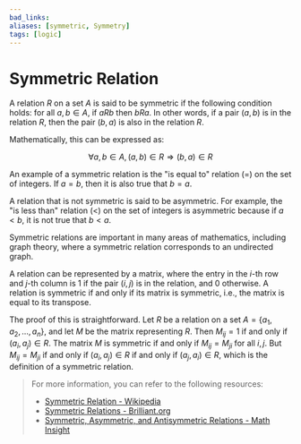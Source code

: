 ```yaml
---
bad_links: 
aliases: [symmetric, Symmetry]
tags: [logic]
---
```

# Symmetric Relation

A relation $R$ on a set $A$ is said to be symmetric if the following condition holds: for all $a, b \in A$, if $aRb$ then $bRa$. In other words, if a pair $(a, b)$ is in the relation $R$, then the pair $(b, a)$ is also in the relation $R$. 

Mathematically, this can be expressed as:

$$
\forall a, b \in A, (a, b) \in R \Rightarrow (b, a) \in R
$$

An example of a symmetric relation is the "is equal to" relation (=) on the set of integers. If $a = b$, then it is also true that $b = a$.

A relation that is not symmetric is said to be asymmetric. For example, the "is less than" relation (<) on the set of integers is asymmetric because if $a < b$, it is not true that $b < a$.

Symmetric relations are important in many areas of mathematics, including graph theory, where a symmetric relation corresponds to an undirected graph.

A relation can be represented by a matrix, where the entry in the $i$-th row and $j$-th column is 1 if the pair $(i, j)$ is in the relation, and 0 otherwise. A relation is symmetric if and only if its matrix is symmetric, i.e., the matrix is equal to its transpose.

The proof of this is straightforward. Let $R$ be a relation on a set $A = \{a_1, a_2, …, a_n\}$, and let $M$ be the matrix representing $R$. Then $M_{ij} = 1$ if and only if $(a_i, a_j) \in R$. The matrix $M$ is symmetric if and only if $M_{ij} = M_{ji}$ for all $i, j$. But $M_{ij} = M_{ji}$ if and only if $(a_i, a_j) \in R$ if and only if $(a_j, a_i) \in R$, which is the definition of a symmetric relation.

> For more information, you can refer to the following resources:
> - [Symmetric Relation - Wikipedia](https://www.google.com/search?q=Symmetric+Relation+Wikipedia)
> - [Symmetric Relations - Brilliant.org](https://www.google.com/search?q=Symmetric+Relations+Brilliant.org)
> - [Symmetric, Asymmetric, and Antisymmetric Relations - Math Insight](https://www.google.com/search?q=Symmetric%2C+Asymmetric%2C+and+Antisymmetric+Relations+Math+Insight)
